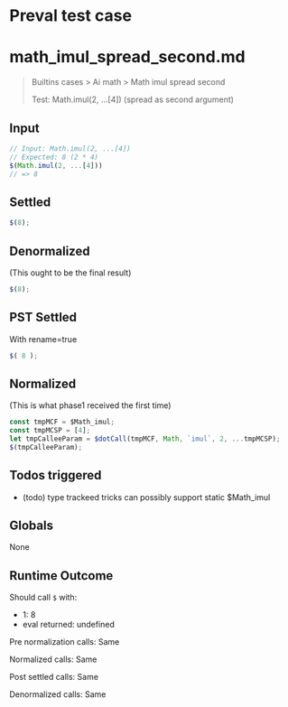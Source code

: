 # Preval test case

# math_imul_spread_second.md

> Builtins cases > Ai math > Math imul spread second
>
> Test: Math.imul(2, ...[4]) (spread as second argument)

## Input

`````js filename=intro
// Input: Math.imul(2, ...[4])
// Expected: 8 (2 * 4)
$(Math.imul(2, ...[4]))
// => 8
`````


## Settled


`````js filename=intro
$(8);
`````


## Denormalized
(This ought to be the final result)

`````js filename=intro
$(8);
`````


## PST Settled
With rename=true

`````js filename=intro
$( 8 );
`````


## Normalized
(This is what phase1 received the first time)

`````js filename=intro
const tmpMCF = $Math_imul;
const tmpMCSP = [4];
let tmpCalleeParam = $dotCall(tmpMCF, Math, `imul`, 2, ...tmpMCSP);
$(tmpCalleeParam);
`````


## Todos triggered


- (todo) type trackeed tricks can possibly support static $Math_imul


## Globals


None


## Runtime Outcome


Should call `$` with:
 - 1: 8
 - eval returned: undefined

Pre normalization calls: Same

Normalized calls: Same

Post settled calls: Same

Denormalized calls: Same

